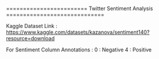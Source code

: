 ========================  Twitter Sentiment Analysis  =============================

Kaggle Dataset Link : https://www.kaggle.com/datasets/kazanova/sentiment140?resource=download

For Sentiment Column Annotations :
0 : Negative
4 : Positive 

